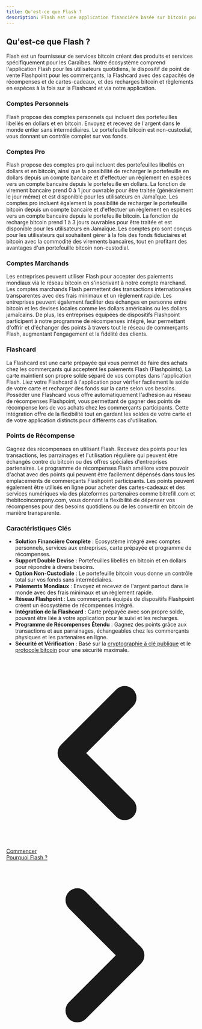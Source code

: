 ```yaml
---
title: Qu'est-ce que Flash ?
description: Flash est une application financière basée sur bitcoin pour les particuliers et les entreprises dans les Caraïbes et dans le monde entier.
---
```


## Qu'est-ce que Flash ?

Flash est un fournisseur de services bitcoin créant des produits et services spécifiquement pour les Caraïbes. Notre écosystème comprend l'application Flash pour les utilisateurs quotidiens, le dispositif de point de vente Flashpoint pour les commerçants, la Flashcard avec des capacités de récompenses et de cartes-cadeaux, et des recharges bitcoin et règlements en espèces à la fois sur la Flashcard et via notre application.

### Comptes Personnels

Flash propose des comptes personnels qui incluent des portefeuilles libellés en dollars et en bitcoin. Envoyez et recevez de l'argent dans le monde entier sans intermédiaires. Le portefeuille bitcoin est non-custodial, vous donnant un contrôle complet sur vos fonds.

### Comptes Pro

Flash propose des comptes pro qui incluent des portefeuilles libellés en dollars et en bitcoin, ainsi que la possibilité de recharger le portefeuille en dollars depuis un compte bancaire et d'effectuer un règlement en espèces vers un compte bancaire depuis le portefeuille en dollars. La fonction de virement bancaire prend 0 à 1 jour ouvrable pour être traitée (généralement le jour même) et est disponible pour les utilisateurs en Jamaïque. Les comptes pro incluent également la possibilité de recharger le portefeuille bitcoin depuis un compte bancaire et d'effectuer un règlement en espèces vers un compte bancaire depuis le portefeuille bitcoin. La fonction de recharge bitcoin prend 1 à 3 jours ouvrables pour être traitée et est disponible pour les utilisateurs en Jamaïque. Les comptes pro sont conçus pour les utilisateurs qui souhaitent gérer à la fois des fonds fiduciaires et bitcoin avec la commodité des virements bancaires, tout en profitant des avantages d'un portefeuille bitcoin non-custodial.

### Comptes Marchands

Les entreprises peuvent utiliser Flash pour accepter des paiements mondiaux via le réseau bitcoin en s'inscrivant à notre compte marchand. Les comptes marchands Flash permettent des transactions internationales transparentes avec des frais minimaux et un règlement rapide. Les entreprises peuvent également faciliter des échanges en personne entre bitcoin et les devises locales comme les dollars américains ou les dollars jamaïcains. De plus, les entreprises équipées de dispositifs Flashpoint participent à notre programme de récompenses intégré, leur permettant d'offrir et d'échanger des points à travers tout le réseau de commerçants Flash, augmentant l'engagement et la fidélité des clients.

### Flashcard

La Flashcard est une carte prépayée qui vous permet de faire des achats chez les commerçants qui acceptent les paiements Flash (Flashpoints). La carte maintient son propre solde séparé de vos comptes dans l'application Flash. Liez votre Flashcard à l'application pour vérifier facilement le solde de votre carte et recharger des fonds sur la carte selon vos besoins. Posséder une Flashcard vous offre automatiquement l'adhésion au réseau de récompenses Flashpoint, vous permettant de gagner des points de récompense lors de vos achats chez les commerçants participants. Cette intégration offre de la flexibilité tout en gardant les soldes de votre carte et de votre application distincts pour différents cas d'utilisation.

### Points de Récompense

Gagnez des récompenses en utilisant Flash. Recevez des points pour les transactions, les parrainages et l'utilisation régulière qui peuvent être échangés contre du bitcoin ou des offres spéciales d'entreprises partenaires. Le programme de récompenses Flash améliore votre pouvoir d'achat avec des points qui peuvent être facilement dépensés dans tous les emplacements de commerçants Flashpoint participants. Les points peuvent également être utilisés en ligne pour acheter des cartes-cadeaux et des services numériques via des plateformes partenaires comme bitrefill.com et thebitcoincompany.com, vous donnant la flexibilité de dépenser vos récompenses pour des besoins quotidiens ou de les convertir en bitcoin de manière transparente.

### Caractéristiques Clés

- **Solution Financière Complète** : Écosystème intégré avec comptes personnels, services aux entreprises, carte prépayée et programme de récompenses.
- **Support Double Devise** : Portefeuilles libellés en bitcoin et en dollars pour répondre à divers besoins.
- **Option Non-Custodiale** : Le portefeuille bitcoin vous donne un contrôle total sur vos fonds sans intermédiaires.
- **Paiements Mondiaux** : Envoyez et recevez de l'argent partout dans le monde avec des frais minimaux et un règlement rapide.
- **Réseau Flashpoint** : Les commerçants équipés de dispositifs Flashpoint créent un écosystème de récompenses intégré.
- **Intégration de la Flashcard** : Carte prépayée avec son propre solde, pouvant être liée à votre application pour le suivi et les recharges.
- **Programme de Récompenses Étendu** : Gagnez des points grâce aux transactions et aux parrainages, échangeables chez les commerçants physiques et les partenaires en ligne.
- **Sécurité et Vérification** : Basé sur la [cryptographie à clé publique](https://fr.wikipedia.org/wiki/Cryptographie_asymétrique) et le [protocole bitcoin](https://fr.wikipedia.org/wiki/Bitcoin) pour une sécurité maximale.

<!-- Navigation links -->
<div class="flex justify-between items-center mt-8 pt-4 border-t border-zinc-200 dark:border-zinc-700">
  <div class="w-1/3 text-left">
    <a href="get-started" class="inline-flex items-center bg-purple-600 hover:bg-purple-700 text-white rounded-md transition-colors px-4 py-2 text-sm font-medium shadow-sm hover:shadow-md">
      <svg xmlns="http://www.w3.org/2000/svg" class="h-6 w-6 mr-2" fill="none" viewBox="0 0 24 24" stroke="currentColor">
        <path stroke-linecap="round" stroke-linejoin="round" stroke-width="3" d="M15 19l-7-7 7-7" />
      </svg>
      Commencer
    </a>
  </div>
  <div class="w-1/3 text-center">
    <!-- Optional center content -->
  </div>
  <div class="w-1/3 text-right">
    <a href="why-flash" class="inline-flex items-center bg-purple-600 hover:bg-purple-700 text-white rounded-md transition-colors px-4 py-2 text-sm font-medium shadow-sm hover:shadow-md">
      Pourquoi Flash ?
      <svg xmlns="http://www.w3.org/2000/svg" class="h-6 w-6 ml-2" fill="none" viewBox="0 0 24 24" stroke="currentColor">
        <path stroke-linecap="round" stroke-linejoin="round" stroke-width="3" d="M9 5l7 7-7 7" />
      </svg>
    </a>
  </div>
</div>